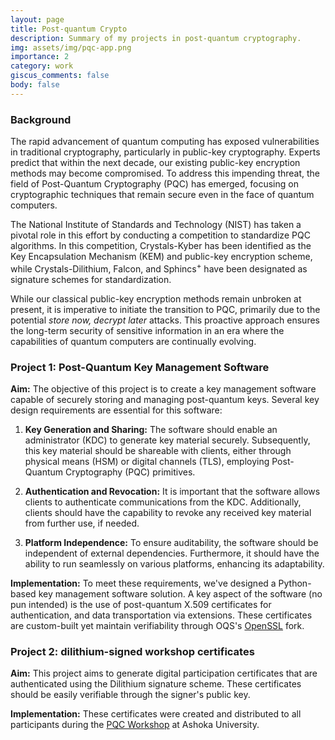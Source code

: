 ```yaml
---
layout: page
title: Post-quantum Crypto
description: Summary of my projects in post-quantum cryptography.
img: assets/img/pqc-app.png
importance: 2
category: work
giscus_comments: false
body: false
---
```


### Background
The rapid advancement of quantum computing has exposed vulnerabilities in traditional cryptography, particularly in public-key cryptography. Experts predict that within the next decade, our existing public-key encryption methods may become compromised. To address this impending threat, the field of Post-Quantum Cryptography (PQC) has emerged, focusing on cryptographic techniques that remain secure even in the face of quantum computers.

The National Institute of Standards and Technology (NIST) has taken a pivotal role in this effort by conducting a competition to standardize PQC algorithms. In this competition, Crystals-Kyber has been identified as the Key Encapsulation Mechanism (KEM) and public-key encryption scheme, while Crystals-Dilithium, Falcon, and Sphincs$^+$ have been designated as signature schemes for standardization.

While our classical public-key encryption methods remain unbroken at present, it is imperative to initiate the transition to PQC, primarily due to the potential *store now, decrypt later* attacks. This proactive approach ensures the long-term security of sensitive information in an era where the capabilities of quantum computers are continually evolving.

### Project 1: Post-Quantum Key Management Software

**Aim:** The objective of this project is to create a key management software capable of securely storing and managing post-quantum keys. Several key design requirements are essential for this software:

1. **Key Generation and Sharing:** The software should enable an administrator (KDC) to generate key material securely. Subsequently, this key material should be shareable with clients, either through physical means (HSM) or digital channels (TLS), employing Post-Quantum Cryptography (PQC) primitives.

2. **Authentication and Revocation:** It is important that the software allows clients to authenticate communications from the KDC. Additionally, clients should have the capability to revoke any received key material from further use, if needed.

3. **Platform Independence:** To ensure auditability, the software should be independent of external dependencies. Furthermore, it should have the ability to run seamlessly on various platforms, enhancing its adaptability.

**Implementation:** To meet these requirements, we've designed a Python-based key management software solution. A key aspect of the software (no pun intended) is the use of post-quantum X.509 certificates for authentication, and data transportation via extensions. These certificates are custom-built yet maintain verifiability through OQS's [OpenSSL](https://github.com/open-quantum-safe/openssl) fork. 


### Project 2: dilithium-signed workshop certificates

**Aim:** This project aims to generate digital participation certificates that are authenticated using the Dilithium signature scheme. These certificates should be easily verifiable through the signer's public key.

**Implementation:** These certificates were created and distributed to all participants during the [PQC Workshop](https://pqcworkshop-cs-ashoka.streamlit.app/) at Ashoka University. 


